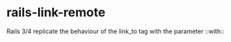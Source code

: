 rails-link-remote
=================

Rails 3/4 replicate the behaviour of the link_to tag with the parameter ::with::
